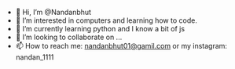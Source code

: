 - 👋 Hi, I’m @Nandanbhut
- 👀 I’m interested in computers and learning how to code.
- 🌱 I’m currently learning python and I know a bit of js
- 💞️ I’m looking to collaborate on ...
- 📫 How to reach me: nandanbhut01@gamil.com or my instagram: nandan_1111

<!---
Nandanbhut/Nandanbhut is a ✨ special ✨ repository because its `README.md` (this file) appears on your GitHub profile.
You can click the Preview link to take a look at your changes.
--->
